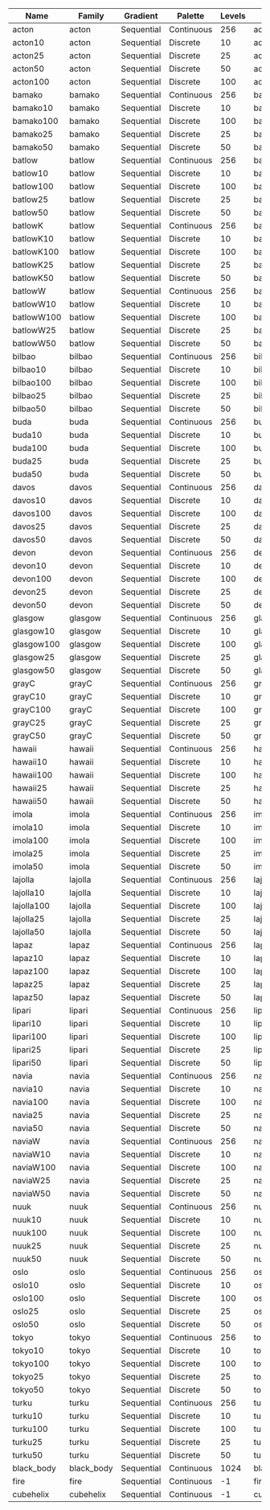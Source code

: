 
|Name        |Family      |Gradient            |Palette       |Levels |Colorbar                 |
|------------|------------|--------------------|--------------|-------|-------------------------|
|acton       |acton       |Sequential          |Continuous    | 256   |acton_colorbar.ppm       |
|acton10     |acton       |Sequential          |Discrete      |  10   |acton10_colorbar.ppm     |
|acton25     |acton       |Sequential          |Discrete      |  25   |acton25_colorbar.ppm     |
|acton50     |acton       |Sequential          |Discrete      |  50   |acton50_colorbar.ppm     |
|acton100    |acton       |Sequential          |Discrete      | 100   |acton100_colorbar.ppm    |
|bamako      |bamako      |Sequential          |Continuous    | 256   |bamako_colorbar.ppm      |
|bamako10    |bamako      |Sequential          |Discrete      |  10   |bamako10_colorbar.ppm    |
|bamako100   |bamako      |Sequential          |Discrete      | 100   |bamako100_colorbar.ppm   |
|bamako25    |bamako      |Sequential          |Discrete      |  25   |bamako25_colorbar.ppm    |
|bamako50    |bamako      |Sequential          |Discrete      |  50   |bamako50_colorbar.ppm    |
|batlow      |batlow      |Sequential          |Continuous    | 256   |batlow_colorbar.ppm      |
|batlow10    |batlow      |Sequential          |Discrete      |  10   |batlow10_colorbar.ppm    |
|batlow100   |batlow      |Sequential          |Discrete      | 100   |batlow100_colorbar.ppm   |
|batlow25    |batlow      |Sequential          |Discrete      |  25   |batlow25_colorbar.ppm    |
|batlow50    |batlow      |Sequential          |Discrete      |  50   |batlow50_colorbar.ppm    |
|batlowK     |batlow      |Sequential          |Continuous    | 256   |batlowK_colorbar.ppm     |
|batlowK10   |batlow      |Sequential          |Discrete      |  10   |batlowK10_colorbar.ppm   |
|batlowK100  |batlow      |Sequential          |Discrete      | 100   |batlowK100_colorbar.ppm  |
|batlowK25   |batlow      |Sequential          |Discrete      |  25   |batlowK25_colorbar.ppm   |
|batlowK50   |batlow      |Sequential          |Discrete      |  50   |batlowK50_colorbar.ppm   |
|batlowW     |batlow      |Sequential          |Continuous    | 256   |batlowW_colorbar.ppm     |
|batlowW10   |batlow      |Sequential          |Discrete      |  10   |batlowW10_colorbar.ppm   |
|batlowW100  |batlow      |Sequential          |Discrete      | 100   |batlowW100_colorbar.ppm  |
|batlowW25   |batlow      |Sequential          |Discrete      |  25   |batlowW25_colorbar.ppm   |
|batlowW50   |batlow      |Sequential          |Discrete      |  50   |batlowW50_colorbar.ppm   |
|bilbao      |bilbao      |Sequential          |Continuous    | 256   |bilbao_colorbar.ppm      |
|bilbao10    |bilbao      |Sequential          |Discrete      |  10   |bilbao10_colorbar.ppm    |
|bilbao100   |bilbao      |Sequential          |Discrete      | 100   |bilbao100_colorbar.ppm   |
|bilbao25    |bilbao      |Sequential          |Discrete      |  25   |bilbao25_colorbar.ppm    |
|bilbao50    |bilbao      |Sequential          |Discrete      |  50   |bilbao50_colorbar.ppm    |
|buda        |buda        |Sequential          |Continuous    | 256   |buda_colorbar.ppm        |
|buda10      |buda        |Sequential          |Discrete      |  10   |buda10_colorbar.ppm      |
|buda100     |buda        |Sequential          |Discrete      | 100   |buda100_colorbar.ppm     |
|buda25      |buda        |Sequential          |Discrete      |  25   |buda25_colorbar.ppm      |
|buda50      |buda        |Sequential          |Discrete      |  50   |buda50_colorbar.ppm      |
|davos       |davos       |Sequential          |Continuous    | 256   |davos_colorbar.ppm       |
|davos10     |davos       |Sequential          |Discrete      |  10   |davos10_colorbar.ppm     |
|davos100    |davos       |Sequential          |Discrete      | 100   |davos100_colorbar.ppm    |
|davos25     |davos       |Sequential          |Discrete      |  25   |davos25_colorbar.ppm     |
|davos50     |davos       |Sequential          |Discrete      |  50   |davos50_colorbar.ppm     |
|devon       |devon       |Sequential          |Continuous    | 256   |devon_colorbar.ppm       |
|devon10     |devon       |Sequential          |Discrete      |  10   |devon10_colorbar.ppm     |
|devon100    |devon       |Sequential          |Discrete      | 100   |devon100_colorbar.ppm    |
|devon25     |devon       |Sequential          |Discrete      |  25   |devon25_colorbar.ppm     |
|devon50     |devon       |Sequential          |Discrete      |  50   |devon50_colorbar.ppm     |
|glasgow     |glasgow     |Sequential          |Continuous    | 256   |glasgow_colorbar.ppm     |
|glasgow10   |glasgow     |Sequential          |Discrete      |  10   |glasgow10_colorbar.ppm   |
|glasgow100  |glasgow     |Sequential          |Discrete      | 100   |glasgow100_colorbar.ppm  |
|glasgow25   |glasgow     |Sequential          |Discrete      |  25   |glasgow25_colorbar.ppm   |
|glasgow50   |glasgow     |Sequential          |Discrete      |  50   |glasgow50_colorbar.ppm   |
|grayC       |grayC       |Sequential          |Continuous    | 256   |grayC_colorbar.ppm       |
|grayC10     |grayC       |Sequential          |Discrete      |  10   |grayC10_colorbar.ppm     |
|grayC100    |grayC       |Sequential          |Discrete      | 100   |grayC100_colorbar.ppm    |
|grayC25     |grayC       |Sequential          |Discrete      |  25   |grayC25_colorbar.ppm     |
|grayC50     |grayC       |Sequential          |Discrete      |  50   |grayC50_colorbar.ppm     |
|hawaii      |hawaii      |Sequential          |Continuous    | 256   |hawaii_colorbar.ppm      |
|hawaii10    |hawaii      |Sequential          |Discrete      |  10   |hawaii10_colorbar.ppm    |
|hawaii100   |hawaii      |Sequential          |Discrete      | 100   |hawaii100_colorbar.ppm   |
|hawaii25    |hawaii      |Sequential          |Discrete      |  25   |hawaii25_colorbar.ppm    |
|hawaii50    |hawaii      |Sequential          |Discrete      |  50   |hawaii50_colorbar.ppm    |
|imola       |imola       |Sequential          |Continuous    | 256   |imola_colorbar.ppm       |
|imola10     |imola       |Sequential          |Discrete      |  10   |imola10_colorbar.ppm     |
|imola100    |imola       |Sequential          |Discrete      | 100   |imola100_colorbar.ppm    |
|imola25     |imola       |Sequential          |Discrete      |  25   |imola25_colorbar.ppm     |
|imola50     |imola       |Sequential          |Discrete      |  50   |imola50_colorbar.ppm     |
|lajolla     |lajolla     |Sequential          |Continuous    | 256   |lajolla_colorbar.ppm     |
|lajolla10   |lajolla     |Sequential          |Discrete      |  10   |lajolla10_colorbar.ppm   |
|lajolla100  |lajolla     |Sequential          |Discrete      | 100   |lajolla100_colorbar.ppm  |
|lajolla25   |lajolla     |Sequential          |Discrete      |  25   |lajolla25_colorbar.ppm   |
|lajolla50   |lajolla     |Sequential          |Discrete      |  50   |lajolla50_colorbar.ppm   |
|lapaz       |lapaz       |Sequential          |Continuous    | 256   |lapaz_colorbar.ppm       |
|lapaz10     |lapaz       |Sequential          |Discrete      |  10   |lapaz10_colorbar.ppm     |
|lapaz100    |lapaz       |Sequential          |Discrete      | 100   |lapaz100_colorbar.ppm    |
|lapaz25     |lapaz       |Sequential          |Discrete      |  25   |lapaz25_colorbar.ppm     |
|lapaz50     |lapaz       |Sequential          |Discrete      |  50   |lapaz50_colorbar.ppm     |
|lipari      |lipari      |Sequential          |Continuous    | 256   |lipari_colorbar.ppm      |
|lipari10    |lipari      |Sequential          |Discrete      |  10   |lipari10_colorbar.ppm    |
|lipari100   |lipari      |Sequential          |Discrete      | 100   |lipari100_colorbar.ppm   |
|lipari25    |lipari      |Sequential          |Discrete      |  25   |lipari25_colorbar.ppm    |
|lipari50    |lipari      |Sequential          |Discrete      |  50   |lipari50_colorbar.ppm    |
|navia       |navia       |Sequential          |Continuous    | 256   |navia_colorbar.ppm       |
|navia10     |navia       |Sequential          |Discrete      |  10   |navia10_colorbar.ppm     |
|navia100    |navia       |Sequential          |Discrete      | 100   |navia100_colorbar.ppm    |
|navia25     |navia       |Sequential          |Discrete      |  25   |navia25_colorbar.ppm     |
|navia50     |navia       |Sequential          |Discrete      |  50   |navia50_colorbar.ppm     |
|naviaW      |navia       |Sequential          |Continuous    | 256   |naviaW_colorbar.ppm      |
|naviaW10    |navia       |Sequential          |Discrete      |  10   |naviaW10_colorbar.ppm    |
|naviaW100   |navia       |Sequential          |Discrete      | 100   |naviaW100_colorbar.ppm   |
|naviaW25    |navia       |Sequential          |Discrete      |  25   |naviaW25_colorbar.ppm    |
|naviaW50    |navia       |Sequential          |Discrete      |  50   |naviaW50_colorbar.ppm    |
|nuuk        |nuuk        |Sequential          |Continuous    | 256   |nuuk_colorbar.ppm        |
|nuuk10      |nuuk        |Sequential          |Discrete      |  10   |nuuk10_colorbar.ppm      |
|nuuk100     |nuuk        |Sequential          |Discrete      | 100   |nuuk100_colorbar.ppm     |
|nuuk25      |nuuk        |Sequential          |Discrete      |  25   |nuuk25_colorbar.ppm      |
|nuuk50      |nuuk        |Sequential          |Discrete      |  50   |nuuk50_colorbar.ppm      |
|oslo        |oslo        |Sequential          |Continuous    | 256   |oslo_colorbar.ppm        |
|oslo10      |oslo        |Sequential          |Discrete      |  10   |oslo10_colorbar.ppm      |
|oslo100     |oslo        |Sequential          |Discrete      | 100   |oslo100_colorbar.ppm     |
|oslo25      |oslo        |Sequential          |Discrete      |  25   |oslo25_colorbar.ppm      |
|oslo50      |oslo        |Sequential          |Discrete      |  50   |oslo50_colorbar.ppm      |
|tokyo       |tokyo       |Sequential          |Continuous    | 256   |tokyo_colorbar.ppm       |
|tokyo10     |tokyo       |Sequential          |Discrete      |  10   |tokyo10_colorbar.ppm     |
|tokyo100    |tokyo       |Sequential          |Discrete      | 100   |tokyo100_colorbar.ppm    |
|tokyo25     |tokyo       |Sequential          |Discrete      |  25   |tokyo25_colorbar.ppm     |
|tokyo50     |tokyo       |Sequential          |Discrete      |  50   |tokyo50_colorbar.ppm     |
|turku       |turku       |Sequential          |Continuous    | 256   |turku_colorbar.ppm       |
|turku10     |turku       |Sequential          |Discrete      |  10   |turku10_colorbar.ppm     |
|turku100    |turku       |Sequential          |Discrete      | 100   |turku100_colorbar.ppm    |
|turku25     |turku       |Sequential          |Discrete      |  25   |turku25_colorbar.ppm     |
|turku50     |turku       |Sequential          |Discrete      |  50   |turku50_colorbar.ppm     |
|black_body  |black_body  |Sequential          |Continuous    |1024   |black_body_colorbar.ppm  |
|fire        |fire        |Sequential          |Continuous    |  -1   |fire_colorbar.ppm        |
|cubehelix   |cubehelix   |Sequential          |Continuous    |  -1   |cubehelix_colorbar.ppm   |

